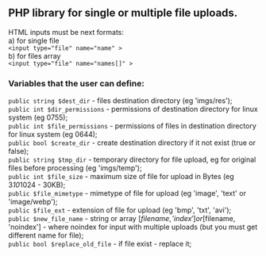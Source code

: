## PHP library for single or multiple file uploads.

HTML inputs must be next formats:   
a) for single file   
``` <input type="file" name="name" > ```   
b) for files array        
``` <input type="file" name="names[]" > ```  
### Variables that the user can define:   
`public string $dest_dir` - files destination directory (eg 'imgs/res');   
`public int $dir_permissions` - permissions of destination directory for linux system (eg 0755);   
`public int $file_permissions` - permissions of files in destination directory for linux system (eg 0644);   
`public bool $create_dir` - create destination directory if it not exist (true or false);  
`public string $tmp_dir` - temporary directory for file upload, eg for original files before processing (eg 'imgs/temp');   
`public int $file_size` - maximum size of file for upload in Bytes (eg 3*10*1024 - 30KB);   
`public $file_mimetype` - mimetype of file for upload (eg 'image', 'text' or 'image/webp');   
`public $file_ext` - extension of file for upload (eg 'bmp', 'txt', 'avi');   
`public $new_file_name` - string or array [$filename, 'index'] or [$filename, 'noindex'] - where noindex for input with multiple uploads (but you must get different name for file);   
`public bool $replace_old_file` - if file exist - replace it;   



 